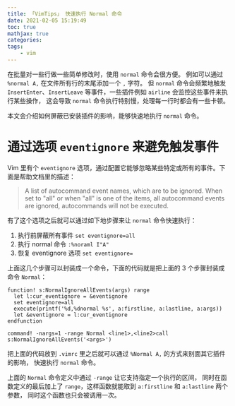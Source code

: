 ```yaml
---
title: 「VimTips」 快速执行 Normal 命令
date: 2021-02-05 15:19:49
toc: true
mathjax: true
categories:
tags:
    - vim
---
```


在批量对一些行做一些简单修改时，使用 `normal` 命令会很方便。
例如可以通过 `%normal A,` 在文件所有行的末尾添加一个 `,` 字符。
但 `normal` 命令会频繁地触发 `InsertEnter`、`InsertLeave` 等事件，一些插件例如 `airline` 会监控这些事件来执行某些操作，
这会导致 `normal` 命令执行特别慢，处理每一行时都会有一些卡顿。

本文会介绍如何屏蔽已安装插件的影响，能够快速地执行 `normal` 命令。

<!--more-->

# 通过选项 `eventignore` 来避免触发事件

Vim 里有个 `eventignore` 选项，通过配置它能够忽略某些特定或所有的事件。下面是帮助文档里的描述：

> A list of autocommand event names, which are to be ignored.
> When set to "all" or when "all" is one of the items, all autocommand
> events are ignored, autocommands will not be executed.

有了这个选项之后就可以通过如下地步骤来让 `normal` 命令快速执行：

1. 执行前屏蔽所有事件 `set eventignore=all`
2. 执行 normal 命令 `:%noraml I"A"`
3. 恢复 eventignore 选项 `set eventignore=`

上面这几个步骤可以封装成一个命令，下面的代码就是把上面的 3 个步骤封装成命令 `Normal`：

```vim
function! s:NormalIgnoreAllEvents(args) range
  let l:cur_eventignore = &eventignore
  set eventignore=all
  execute(printf('%d,%dnormal %s', a:firstline, a:lastline, a:args))
  let &eventignore = l:cur_eventignore
endfunction

command! -nargs=1 -range Normal <line1>,<line2>call s:NormalIgnoreAllEvents('<args>')
```

把上面的代码放到 `.vimrc` 里之后就可以通过 `%Normal A,` 的方式来别面其它插件的影响，
快速执行 `normal` 命令。

上面的 `Normal` 命令定义中通过 `-range` 让它支持指定一个执行的区间，
同时在函数定义的最后加上了 `range`，这样函数就能取到 `a:firstline` 和 `a:lastline` 两个参数，
同时这个函数也只会被调用一次。
